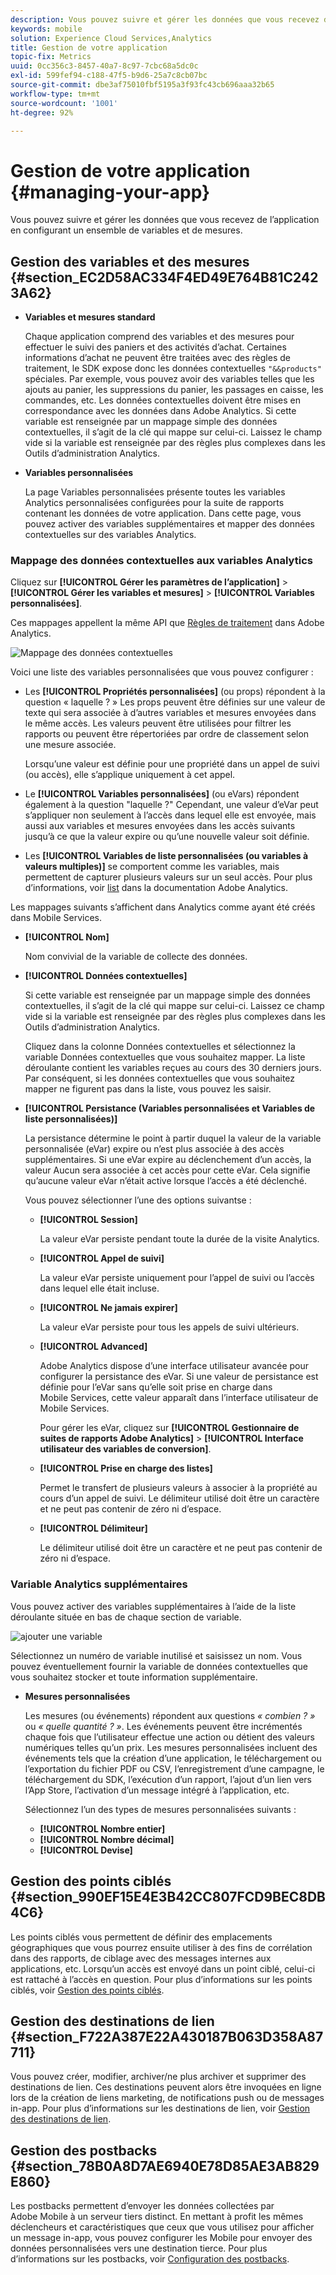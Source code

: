 ```yaml
---
description: Vous pouvez suivre et gérer les données que vous recevez de l’application en configurant un ensemble de variables et de mesures.
keywords: mobile
solution: Experience Cloud Services,Analytics
title: Gestion de votre application
topic-fix: Metrics
uuid: 0cc356c3-8457-40a7-8c97-7cbc68a5dc0c
exl-id: 599fef94-c188-47f5-b9d6-25a7c8cb07bc
source-git-commit: dbe3af75010fbf5195a3f93fc43cb696aaa32b65
workflow-type: tm+mt
source-wordcount: '1001'
ht-degree: 92%

---
```


# Gestion de votre application {#managing-your-app}

Vous pouvez suivre et gérer les données que vous recevez de l’application en configurant un ensemble de variables et de mesures.

## Gestion des variables et des mesures  {#section_EC2D58AC334F4ED49E764B81C2423A62}

* **Variables et mesures standard**

   Chaque application comprend des variables et des mesures pour effectuer le suivi des paniers et des activités d’achat. Certaines informations d’achat ne peuvent être traitées avec des règles de traitement, le SDK expose donc les données contextuelles `"&&products"` spéciales. Par exemple, vous pouvez avoir des variables telles que les ajouts au panier, les suppressions du panier, les passages en caisse, les commandes, etc. Les données contextuelles doivent être mises en correspondance avec les données dans Adobe Analytics. Si cette variable est renseignée par un mappage simple des données contextuelles, il s’agit de la clé qui mappe sur celui-ci. Laissez le champ vide si la variable est renseignée par des règles plus complexes dans les Outils d’administration Analytics.

* **Variables personnalisées**

   La page Variables personnalisées présente toutes les variables Analytics personnalisées configurées pour la suite de rapports contenant les données de votre application. Dans cette page, vous pouvez activer des variables supplémentaires et mapper des données contextuelles sur des variables Analytics.

### Mappage des données contextuelles aux variables Analytics

Cliquez sur **[!UICONTROL Gérer les paramètres de l’application]** > **[!UICONTROL Gérer les variables et mesures]** > **[!UICONTROL Variables personnalisées]**.

Ces mappages appellent la même API que [Règles de traitement](https://experienceleague.adobe.com/docs/analytics/admin/admin-tools/processing-rules/processing-rules.html) dans Adobe Analytics.

![Mappage des données contextuelles](assets/custom_data_content.png)

Voici une liste des variables personnalisées que vous pouvez configurer :

* Les **[!UICONTROL Propriétés personnalisées]** (ou props) répondent à la question « laquelle ? » Les props peuvent être définies sur une valeur de texte qui sera associée à d’autres variables et mesures envoyées dans le même accès. Les valeurs peuvent être utilisées pour filtrer les rapports ou peuvent être répertoriées par ordre de classement selon une mesure associée.

   Lorsqu’une valeur est définie pour une propriété dans un appel de suivi (ou accès), elle s’applique uniquement à cet appel.

* Le **[!UICONTROL Variables personnalisées]** (ou eVars) répondent également à la question &quot;laquelle ?&quot; Cependant, une valeur d’eVar peut s’appliquer non seulement à l’accès dans lequel elle est envoyée, mais aussi aux variables et mesures envoyées dans les accès suivants jusqu’à ce que la valeur expire ou qu’une nouvelle valeur soit définie.
* Les **[!UICONTROL Variables de liste personnalisées (ou variables à valeurs multiples)]** se comportent comme les variables, mais permettent de capturer plusieurs valeurs sur un seul accès. Pour plus d’informations, voir [list](https://experienceleague.adobe.com/docs/analytics/implementation/vars/page-vars/list.html?lang=fr) dans la documentation Adobe Analytics.

Les mappages suivants s’affichent dans Analytics comme ayant été créés dans Mobile Services.

* **[!UICONTROL Nom]**

   Nom convivial de la variable de collecte des données.

* **[!UICONTROL Données contextuelles]**

   Si cette variable est renseignée par un mappage simple des données contextuelles, il s’agit de la clé qui mappe sur celui-ci. Laissez ce champ vide si la variable est renseignée par des règles plus complexes dans les Outils d’administration Analytics.

   Cliquez dans la colonne Données contextuelles et sélectionnez la variable Données contextuelles que vous souhaitez mapper. La liste déroulante contient les variables reçues au cours des 30 derniers jours. Par conséquent, si les données contextuelles que vous souhaitez mapper ne figurent pas dans la liste, vous pouvez les saisir.

* **[!UICONTROL Persistance (Variables personnalisées et Variables de liste personnalisées)]**

   La persistance détermine le point à partir duquel la valeur de la variable personnalisée (eVar) expire ou n’est plus associée à des accès supplémentaires. Si une eVar expire au déclenchement d’un accès, la valeur Aucun sera associée à cet accès pour cette eVar. Cela signifie qu’aucune valeur eVar n’était active lorsque l’accès a été déclenché.

   Vous pouvez sélectionner l’une des options suivantse :

   * **[!UICONTROL Session]**

      La valeur eVar persiste pendant toute la durée de la visite Analytics.

   * **[!UICONTROL Appel de suivi]**

      La valeur eVar persiste uniquement pour l’appel de suivi ou l’accès dans lequel elle était incluse.

   * **[!UICONTROL Ne jamais expirer]**

      La valeur eVar persiste pour tous les appels de suivi ultérieurs.
   * **[!UICONTROL Advanced]**

      Adobe Analytics dispose d’une interface utilisateur avancée pour configurer la persistance des eVar. Si une valeur de persistance est définie pour l’eVar sans qu’elle soit prise en charge dans Mobile Services, cette valeur apparaît dans l’interface utilisateur de Mobile Services.

      Pour gérer les eVar, cliquez sur **[!UICONTROL Gestionnaire de suites de rapports Adobe Analytics]** > **[!UICONTROL Interface utilisateur des variables de conversion]**.

   * **[!UICONTROL Prise en charge des listes]**

      Permet le transfert de plusieurs valeurs à associer à la propriété au cours d’un appel de suivi. Le délimiteur utilisé doit être un caractère et ne peut pas contenir de zéro ni d’espace.

   * **[!UICONTROL Délimiteur]**

      Le délimiteur utilisé doit être un caractère et ne peut pas contenir de zéro ni d’espace.

### Variable Analytics supplémentaires

Vous pouvez activer des variables supplémentaires à l’aide de la liste déroulante située en bas de chaque section de variable.

![ajouter une variable](assets/add_variable.png)

Sélectionnez un numéro de variable inutilisé et saisissez un nom. Vous pouvez éventuellement fournir la variable de données contextuelles que vous souhaitez stocker et toute information supplémentaire.

* **Mesures personnalisées**

   Les mesures (ou événements) répondent aux questions *« combien ? »* ou *« quelle quantité ? »*. Les événements peuvent être incrémentés chaque fois que l’utilisateur effectue une action ou détient des valeurs numériques telles qu’un prix. Les mesures personnalisées incluent des événements tels que la création d’une application, le téléchargement ou l’exportation du fichier PDF ou CSV, l’enregistrement d’une campagne, le téléchargement du SDK, l’exécution d’un rapport, l’ajout d’un lien vers l’App Store, l’activation d’un message intégré à l’application, etc.

   Sélectionnez l’un des types de mesures personnalisées suivants :

   * **[!UICONTROL Nombre entier]**
   * **[!UICONTROL Nombre décimal]**
   * **[!UICONTROL Devise]**

## Gestion des points ciblés {#section_990EF15E4E3B42CC807FCD9BEC8DB4C6}

Les points ciblés vous permettent de définir des emplacements géographiques que vous pourrez ensuite utiliser à des fins de corrélation dans des rapports, de ciblage avec des messages internes aux applications, etc. Lorsqu’un accès est envoyé dans un point ciblé, celui-ci est rattaché à l’accès en question. Pour plus d’informations sur les points ciblés, voir  [Gestion des points ciblés](/help/using/location/t-manage-points.md).

## Gestion des destinations de lien {#section_F722A387E22A430187B063D358A87711}

Vous pouvez créer, modifier, archiver/ne plus archiver et supprimer des destinations de lien. Ces destinations peuvent alors être invoquées en ligne lors de la création de liens marketing, de notifications push ou de messages in-app. Pour plus d’informations sur les destinations de lien, voir [Gestion des destinations de lien](/help/using/acquisition-main/c-manage-link-destinations/t-archive-unarchive-link-destinations.md).

## Gestion des postbacks {#section_78B0A8D7AE6940E78D85AE3AB829E860}

Les postbacks permettent d’envoyer les données collectées par Adobe Mobile à un serveur tiers distinct. En mettant à profit les mêmes déclencheurs et caractéristiques que ceux que vous utilisez pour afficher un message in-app, vous pouvez configurer les Mobile pour envoyer des données personnalisées vers une destination tierce. Pour plus d’informations sur les postbacks, voir  [Configuration des postbacks](/help/using/c-manage-app-settings/c-mob-confg-app/signals.md).
